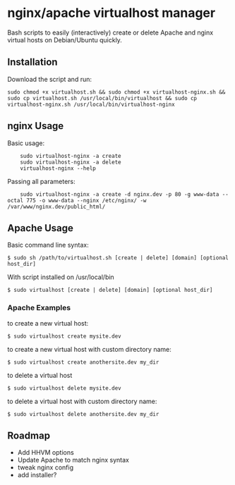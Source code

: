 nginx/apache virtualhost manager
===========

Bash scripts to easily (interactively) create or delete Apache and nginx virtual hosts on Debian/Ubuntu quickly.

## Installation ##

Download the script and run:

`
sudo chmod +x virtualhost.sh && sudo chmod +x virtualhost-nginx.sh && sudo cp virtualhost.sh /usr/local/bin/virtualhost && sudo cp virtualhost-nginx.sh /usr/local/bin/virtualhost-nginx
`

## nginx Usage ##

Basic usage:

        sudo virtualhost-nginx -a create
        sudo virtualhost-nginx -a delete
        virtualhost-nginx --help

Passing all parameters:

        sudo virtualhost-nginx -a create -d nginx.dev -p 80 -g www-data --octal 775 -o www-data --nginx /etc/nginx/ -w /var/www/nginx.dev/public_html/


## Apache Usage ##

Basic command line syntax:

    $ sudo sh /path/to/virtualhost.sh [create | delete] [domain] [optional host_dir]
    
With script installed on /usr/local/bin

    $ sudo virtualhost [create | delete] [domain] [optional host_dir]
    
### Apache Examples ###

to create a new virtual host:

    $ sudo virtualhost create mysite.dev
  
to create a new virtual host with custom directory name:

    $ sudo virtualhost create anothersite.dev my_dir
  
to delete a virtual host

    $ sudo virtualhost delete mysite.dev
  
to delete a virtual host with custom directory name:

    $ sudo virtualhost delete anothersite.dev my_dir

## Roadmap ##

* Add HHVM options
* Update Apache to match nginx syntax
* tweak nginx config
* add installer?
